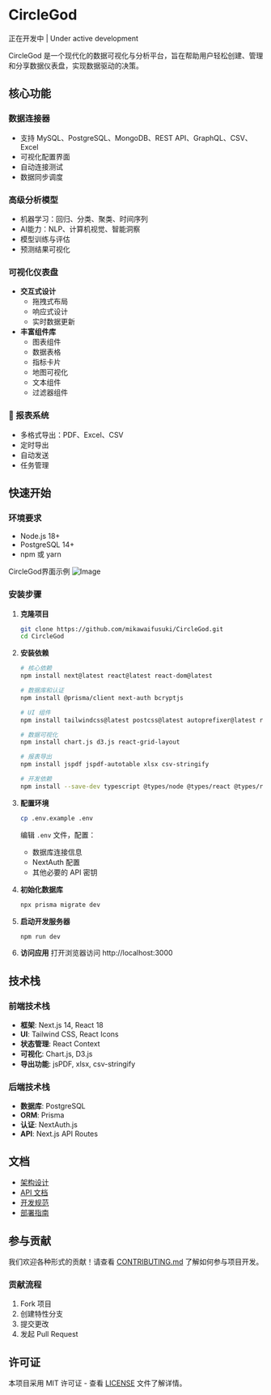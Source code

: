 # CircleGod

正在开发中 | Under active development

CircleGod 是一个现代化的数据可视化与分析平台，旨在帮助用户轻松创建、管理和分享数据仪表盘，实现数据驱动的决策。

##  核心功能

###  数据连接器
- 支持 MySQL、PostgreSQL、MongoDB、REST API、GraphQL、CSV、Excel
- 可视化配置界面
- 自动连接测试
- 数据同步调度

###  高级分析模型
- 机器学习：回归、分类、聚类、时间序列
- AI能力：NLP、计算机视觉、智能洞察
- 模型训练与评估
- 预测结果可视化

###  可视化仪表盘
- **交互式设计**
  - 拖拽式布局
  - 响应式设计
  - 实时数据更新
- **丰富组件库**
  - 图表组件
  - 数据表格
  - 指标卡片
  - 地图可视化
  - 文本组件
  - 过滤器组件

### 📑 报表系统
- 多格式导出：PDF、Excel、CSV
- 定时导出
- 自动发送
- 任务管理

##  快速开始

### 环境要求
- Node.js 18+
- PostgreSQL 14+
- npm 或 yarn

CircleGod界面示例
![Image](https://github.com/user-attachments/assets/fb3b7ad4-495e-4d65-88ae-c07ee40ec03c)

### 安装步骤

1. **克隆项目**
   ```bash
   git clone https://github.com/mikawaifusuki/CircleGod.git
   cd CircleGod
   ```

2. **安装依赖**
   ```bash
   # 核心依赖
   npm install next@latest react@latest react-dom@latest
   
   # 数据库和认证
   npm install @prisma/client next-auth bcryptjs
   
   # UI 组件
   npm install tailwindcss@latest postcss@latest autoprefixer@latest react-icons
   
   # 数据可视化
   npm install chart.js d3.js react-grid-layout
   
   # 报表导出
   npm install jspdf jspdf-autotable xlsx csv-stringify
   
   # 开发依赖
   npm install --save-dev typescript @types/node @types/react @types/react-dom prisma
   ```

3. **配置环境**
   ```bash
   cp .env.example .env
   ```
   编辑 `.env` 文件，配置：
   - 数据库连接信息
   - NextAuth 配置
   - 其他必要的 API 密钥

4. **初始化数据库**
   ```bash
   npx prisma migrate dev
   ```

5. **启动开发服务器**
   ```bash
   npm run dev
   ```

6. **访问应用**
   打开浏览器访问 http://localhost:3000

##  技术栈

### 前端技术栈
- **框架**: Next.js 14, React 18
- **UI**: Tailwind CSS, React Icons
- **状态管理**: React Context
- **可视化**: Chart.js, D3.js
- **导出功能**: jsPDF, xlsx, csv-stringify

### 后端技术栈
- **数据库**: PostgreSQL
- **ORM**: Prisma
- **认证**: NextAuth.js
- **API**: Next.js API Routes

##  文档

- [架构设计](./docs/architecture.md)
- [API 文档](./docs/api.md)
- [开发规范](./docs/development.md)
- [部署指南](./docs/deployment.md)

##  参与贡献

我们欢迎各种形式的贡献！请查看 [CONTRIBUTING.md](./CONTRIBUTING.md) 了解如何参与项目开发。

### 贡献流程
1. Fork 项目
2. 创建特性分支
3. 提交更改
4. 发起 Pull Request

##  许可证

本项目采用 MIT 许可证 - 查看 [LICENSE](./LICENSE) 文件了解详情。
